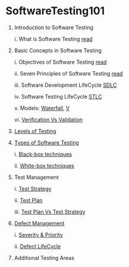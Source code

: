 # SoftwareTesting101

1. Introduction to Software Testing

	i. What is Software Testing [read](https://medium.com/@muzirat0/introduction-to-software-testing-826b45ce866a)
2. Basic Concepts in Software Testing

   	i. Objectives of Software Testing [read](https://github.com/Xmaz2150/SoftwareTesting101/blob/main/0x01-Basic_Concepts_in_Software_Testing/1-Objectives_of_software_testing.md)
	
 	ii. Seven Principles of Software Testing [read](https://medium.com/@muzirat0/the-7-principles-of-software-testing-de6adde55aa3)
	
 	iii. Software Development LifeCycle [SDLC](https://medium.com/@muzirat0/the-software-development-life-cycle-4a833102fd0c)
	
 	iv. Software Testing LifeCycle [STLC](https://medium.com/@muzirat0/the-software-testing-life-cycle-stlc-778b7814e88e)
	
 	v. Models: [Waterfall](https://github.com/Xmaz2150/SoftwareTesting101/blob/main/0x01-Basic_Concepts_in_Software_Testing/Models/waterfall.md), [V](https://github.com/Xmaz2150/SoftwareTesting101/blob/main/0x01-Basic_Concepts_in_Software_Testing/Models/V.md)
	
 	vi. [Verification Vs Validation](https://github.com/Xmaz2150/SoftwareTesting101/blob/main/0x01-Basic_Concepts_in_Software_Testing/Verification_VS_Validation.md)


4. [Levels of Testing](https://github.com/Xmaz2150/SoftwareTesting101/blob/main/0x02-Levels_of_Testing/Levels.md)
5. [Types of Software Testing](https://github.com/Xmaz2150/SoftwareTesting101/blob/main/0x03-Types_of_Software_Testing%2Ftypes_by_requirements.md)
	
	i. [Black-box techniques](https://github.com/Xmaz2150/SoftwareTesting101/blob/main/0x03-Types_of_Software_Testing/0-black_box.md)

	ii. [White-box techniques](https://github.com/Xmaz2150/SoftwareTesting101/blob/main/0x03-Types_of_Software_Testing/1-white_box.md)
6. Test Management

   i. [Test Strategy](https://github.com/Xmaz2150/SoftwareTesting101/blob/main/0x04-Test_Management/0-test_strategy.md)

   ii. [Test Plan](https://github.com/Xmaz2150/SoftwareTesting101/blob/main/0x04-Test_Management/1-test_plan.md)

   iii. [Test Plan Vs Test Strategy](https://github.com/Xmaz2150/SoftwareTesting101/blob/main/0x04-Test_Management/test_planVStest_strategy.md)

7. [Defect Management](https://github.com/Xmaz2150/SoftwareTesting101/blob/main/0x05-Defect%20Management/0-Defect_Management_Process.md)

	i. [Severity & Priority]()	
	
	ii. [Defect LifeCycle]()

8. Additional Testing Areas

